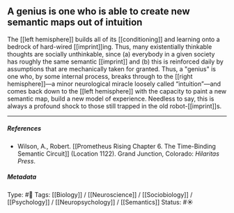 ## A genius is one who is able to create new semantic maps out of intuition # 

The [[left hemisphere]] builds all of its [[conditioning]] and learning onto a bedrock of hard-wired [[imprint]]ing. Thus, many existentially thinkable thoughts are socially unthinkable, since (a) everybody in a given society has roughly the same semantic [[imprint]] and (b) this is reinforced daily by assumptions that are mechanically taken for granted. Thus, a "genius" is one who, by some internal process, breaks through to the [[right hemisphere]]—a minor neurological miracle loosely called “intuition”—and comes back down to the [[left hemisphere]] with the capacity to paint a new semantic map, build a new model of experience. Needless to say, this is always a profound shock to those still trapped in the old robot-[[imprint]]s.

___

##### References

- Wilson, A., Robert. [[Prometheus Rising Chapter 6. The Time-Binding Semantic Circuit]] (Location 1122). Grand Junction, Colorado: _Hilaritas Press_.

##### Metadata

Type: #🔴 
Tags: [[Biology]] / [[Neuroscience]] / [[Sociobiology]] / [[Psychology]] / [[Neuropsychology]] / [[Semantics]]
Status: #☀️ 